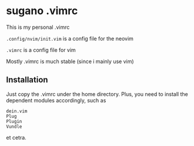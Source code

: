 # sugano .vimrc

This is my personal .vimrc

`.config/nvim/init.vim` is a config file for the neovim

`.vimrc` is a config file for vim

Mostly .vimrc is much stable (since i mainly use vim)

## Installation

Just copy the .vimrc under the home directory.
Plus, you need to install the dependent modules accordingly, such as


```
dein.vim
Plug
Plugin
Vundle
```

et cetra.
